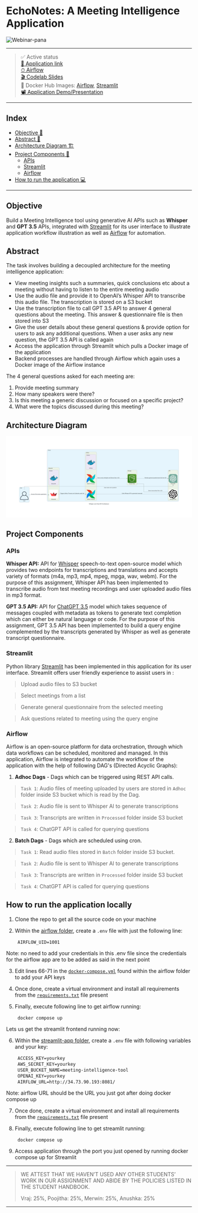# EchoNotes: A Meeting Intelligence Application

![Webinar-pana](https://user-images.githubusercontent.com/46862684/229015820-c303a49e-dd60-4381-a77a-165e0f9aa562.svg)

----- 

> ✅ Active status <br>
> [🚀 Application link](http://34.73.90.193:8082) <br>
> [⏱ Airflow](http://34.73.90.193:8081) <br>
> [🎬 Codelab Slides](https://codelabs-preview.appspot.com/?file_id=10g_VR_sg49wRqfq8tMtr2pbBg80EHSgA2Rqd8R1MaiI#0) <br>
> 🐳 Docker Hub Images: [Airflow](https://hub.docker.com/repository/docker/mashruwalav/echonotes_airflow_v2/general), [Streamlit](https://hub.docker.com/repository/docker/mashruwalav/echonotes_streamlitapp_v2/general) <br>
> [📽️ Application Demo/Presentation](tba)

----- 

## Index
  - [Objective 🎯](#objective)
  - [Abstract 📝](#abstract)
  - [Architecture Diagram 🏗](#architecture-diagram)
  - [Project Components 💽](#project-components)
    - [APIs](#apis)
    - [Streamlit](#streamlit)
    - [Airflow](#airflow)
  - [How to run the application 💻](#how-to-run-the-application-locally)
----- 

## Objective
Build a Meeting Intelligence tool using generative AI APIs such as **Whisper** and **GPT 3.5** APIs, integrated with [Streamlit](https://streamlit.iohttps://streamlit.io) for its user interface to illustrate application workflow illustration as well as [Airflow](https://airflow.apache.org/docs/) for automation.

## Abstract
The task involves building a decoupled architecture for the meeting intelligence application:

- View meeting insights such a summaries, quick conclusions etc about a meeting without having to listen to the entire meeting audio
- Use the audio file and provide it to OpenAI’s Whisper API to transcribe this audio file. The transcription is stored on a S3 bucket
- Use the transcription file to call GPT 3.5 API to answer 4 general questions about the meeting. This answer & questionnaire file is then stored into S3
- Give the user details about these general questions & provide option for users to ask any additional questions. When a user asks any new question, the GPT 3.5 API is called again
- Access the application through Streamlit which pulls a Docker image of the application
- Backend processes are handled through Airflow which again uses a Docker image of the Airflow instance

The 4 general questions asked for each meeting are: 

1. Provide meeting summary
2. How many speakers were there?
3. Is this meeting a generic discussion or focused on a specific project?
4. What were the topics discussed during this meeting?

## Architecture Diagram
![Architecture](https://github.com/BigDataIA-Spring2023-Team-08/assignment04-meeting-intelligence-tool/blob/main/architecture%20diagram/whisper_and_chat_api_architecture.png?raw=true)
## Project Components

### APIs
**Whisper API:** API for [Whisper](https://openai.com/research/whisper) speech-to-text open-source model which provides two endpoints for transcriptions and translations and accepts variety of formats (m4a, mp3, mp4, mpeg, mpga, wav, webm). For the purpose of this assignment, Whisper API has been implemented to transcribe audio from test meeting recordings and user uploaded audio files in mp3 format.

**GPT 3.5 API:** API for [ChatGPT 3.5](https://openai.com/research/whisper) model which takes sequence of messages coupled with metadata as tokens to generate text completion which can either be natural language or code. For the purpose of this assignment, GPT 3.5 API has been implemented to build a query engine complemented by the transcripts generated by Whisper as well as generate transcript questionnaire.

### Streamlit
Python library [Streamlit](https://streamlit.iohttps://streamlit.io) has been implemented in this application for its user interface. Streamlit offers user friendly experience to assist users in :

>  Upload audio files to S3 bucket 

>  Select meetings from a list

>  Generate general questionnaire from the selected meeting

>  Ask questions related to meeting using the query engine

### Airflow
Airflow is an open-source platform for data orchestration, through which data workflows can be scheduled, monitored and managed. In this application, Airflow is integrated to automate the workflow of the application with the help of following DAG's (Directed Acyclic Graphs):

1) **Adhoc Dags** - Dags which can be triggered using REST API calls.

> `Task 1`: Audio files of meeting uploaded by users are stored in `Adhoc` folder inside S3 bucket which is read by the Dag.

> `Task 2`: Audio file is sent to Whisper AI to generate transcriptions

> `Task 3`: Transcripts are written in `Processed` folder inside S3 bucket

> `Task 4`: ChatGPT API is called for querying questions

2) **Batch Dags** - Dags which are scheduled using cron.

> `Task 1`: Read audio files stored in `Batch` folder inside S3 bucket.

> `Task 2`: Audio file is sent to Whisper AI to generate transcriptions

> `Task 3`: Transcripts are written in `Processed` folder inside S3 bucket

> `Task 4`: ChatGPT API is called for querying questions


## How to run the application locally

1. Clone the repo to get all the source code on your machine

2. Within the [airflow folder](https://github.com/BigDataIA-Spring2023-Team-08/assignment04-meeting-intelligence-tool/tree/main/airflow), create a `.env` file with just the following line: 

        AIRFLOW_UID=1001
        
Note: no need to add your credentials in this .env file since the credentials for the airflow app are to be added as said in the next point

3. Edit lines 66-71 in the [`docker-compose.yml`](https://github.com/BigDataIA-Spring2023-Team-08/assignment04-meeting-intelligence-tool/blob/main/airflow/docker-compose.yaml) found within the airflow folder to add your API keys

4. Once done, create a virtual environment and install all requirements from the [`requirements.txt`](https://github.com/BigDataIA-Spring2023-Team-08/assignment04-meeting-intelligence-tool/blob/main/airflow/requirements.txt) file present

5. Finally, execute following line to get airflow running: 

        docker compose up

Lets us get the streamlit frontend running now:

6. Within the [streamlit-app folder](https://github.com/BigDataIA-Spring2023-Team-08/assignment04-meeting-intelligence-tool/tree/main/streamlit-app), create a `.env` file with following variables and your key: 

        ACCESS_KEY=yourkey
        AWS_SECRET_KEY=yourkey
        USER_BUCKET_NAME=meeting-intelligence-tool
        OPENAI_KEY=yourkey
        AIRFLOW_URL=http://34.73.90.193:8081/

Note: airflow URL should be the URL you just got after doing docker compose up

7. Once done, create a virtual environment and install all requirements from the [`requirements.txt`](https://github.com/BigDataIA-Spring2023-Team-08/assignment04-meeting-intelligence-tool/blob/main/streamlit-app/requirements.txt) file present 

8. Finally, execute following line to get streamlit running: 

        docker compose up

9. Access application through the port you just opened by running docker compose up for Streamlit

-----
> WE ATTEST THAT WE HAVEN’T USED ANY OTHER STUDENTS’ WORK IN OUR ASSIGNMENT AND ABIDE BY THE POLICIES LISTED IN THE STUDENT HANDBOOK.
> 
> Vraj: 25%, Poojitha: 25%, Merwin: 25%, Anushka: 25%
-----
